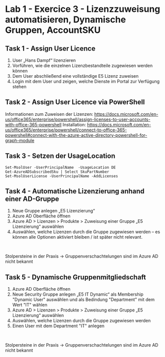 # Lab 1 - Exercice 3 - Lizenzzuweisung automatisieren, Dynamische Gruppen, AccountSKU


## Task 1 - Assign User Licence
1. User „Hans Dampf“ lizenzieren
2.	Vorführen, wie die einzelnen Lizenzbestandteile zugewiesen werden können
3.	Dem User abschließend eine vollständige E5 Lizenz zuweisen
4.	Login mit dem User und zeigen, welche Dienste im Portal zur Verfügung stehen

## Task 2 - Assign User Licence via PowerShell
Informationen zum Zuweisen der Lizenzen: https://docs.microsoft.com/en-us/office365/enterprise/powershell/assign-licenses-to-user-accounts-with-office-365-powershell
Installation: https://docs.microsoft.com/en-us/office365/enterprise/powershell/connect-to-office-365-powershell#connect-with-the-azure-active-directory-powershell-for-graph-module

## Task 3 - Setzen der UsageLocation
<code>Set-MsolUser -UserPrincipalName <UPN> -UsageLocation DE</code> <br>
<code>Get-AzureADSubscribedSku | Select SkuPartNumber</code> <br>
<code>Set-MsolUserLicense -UserPrincipalName -AddLicenses <SkuId></code> <br>

## Task 4 - Automatische Lizenzierung anhand einer AD-Gruppe
  
1. Neue Gruppe anlegen „E5 Lizenzierung“
2. Azure AD Oberfläche öffnen
3. Azure AD > Lizenzen > Produkte > Zuweisung einer Gruppe „E5 Lizenzierung“ auswählen
4. Auswählen, welche Lizenzen durch die Gruppe zugewiesen werden – es können alle Optionen aktiviert bleiben / ist später nicht relevant. 
  <br>
  
Stolpersteine in der Praxis -> Gruppenverschachtelungen sind im Azure AD nicht bekannt


## Task 5 - Dynamische Gruppenmitgliedschaft 
  
1. Azure AD Oberfläche öffnen
2. Neue Security Gruppe anlegen „E5 IT Dynamic“ als Membership "Dynamic User" auswählen und als Bedindung "Department" mit dem Wert "IT" wählen
3. Azure AD > Lizenzen > Produkte > Zuweisung einer Gruppe „E5 Lizenzierung“ auswählen
4. Auswählen, welche Lizenzen durch die Gruppe zugewiesen werden 
5. Einen User mit dem Department "IT" anlegen
  <br>
  
Stolpersteine in der Praxis -> Gruppenverschachtelungen sind im Azure AD nicht bekannt
